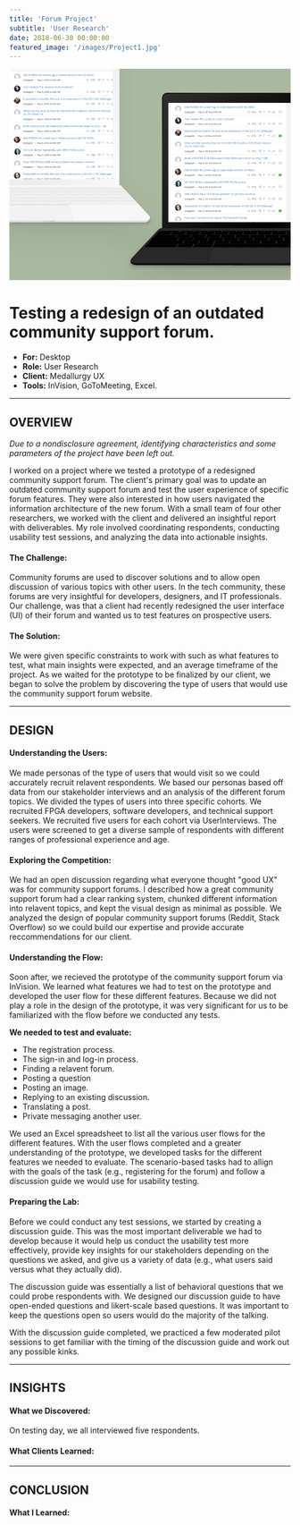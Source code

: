 ```yaml
---
title: 'Forum Project'
subtitle: 'User Research'
date: 2018-06-30 00:00:00
featured_image: '/images/Project1.jpg'
---
```


![](/images/Project1.jpg)


# Testing a redesign of an outdated community support forum.
* **For:** Desktop
* **Role:** User Research
* **Client:** Medallurgy UX
* **Tools:** InVision, GoToMeeting, Excel.

---


## OVERVIEW

*Due to a nondisclosure agreement, identifying characteristics and some parameters of the project have been left out.*


I worked on a project where we tested a prototype of a redesigned community support forum. The client's primary goal was to update an outdated community support forum and test the user experience of specific forum features. They were also interested in how users navigated the information architecture of the new forum.  With a small team of four other researchers, we worked with the client and delivered an insightful report with deliverables. My role involved coordinating respondents, conducting usability test sessions, and analyzing the data into actionable insights.

#### The Challenge:

Community forums are used to discover solutions and to allow open discussion of various topics with other users. In the tech community, these forums are very insightful for developers, designers, and IT professionals. Our challenge, was that a client had recently redesigned the user interface (UI) of their forum and wanted us to test features on prospective users.

#### The Solution:

We were given specific constraints to work with such as what features to test, what main insights were expected, and an average timeframe of the project. As we waited for the prototype to be finalized by our client, we began to solve the problem by discovering the type of users that would use the community support forum website.


---


## DESIGN


#### Understanding the Users:

We made personas of the type of users that would visit so we could accurately recruit relavent respondents. We based our personas based off data from our stakeholder interviews and an analysis of the different forum topics. We divided the types of users into three specific cohorts. We recruited FPGA developers, software developers, and technical support seekers. We recruited five users for each cohort via UserInterviews. The users were screened to get a diverse sample of respondents with different ranges of professional experience and age.


#### Exploring the Competition: 

 We had an open discussion regarding what everyone thought "good UX" was for community support forums. I described how a great community support forum had a clear ranking system, chunked different information into relavent topics, and kept the visual design as minimal as possible. We analyzed the design of popular community support forums (Reddit, Stack Overflow) so we could build our expertise and provide accurate reccommendations for our client. 


#### Understanding the Flow:

Soon after, we recieved the prototype of the community support forum via InVision. We learned what features we had to test on the prototype and developed the user flow for these different features. Because we did not play a role in the design of the prototype, it was very significant for us to be familiarized with the flow before we conducted any tests.


**We needed to test and evaluate:**

* The registration process.
* The sign-in and log-in process.
* Finding a relavent forum.
* Posting a question
* Posting an image.
* Replying to an existing discussion.
* Translating a post.
* Private messaging another user.


We used an Excel spreadsheet to list all the various user flows for the different features. With the user flows completed and a greater understanding of the prototype, we developed tasks for the different features we needed to evaluate. The scenario-based tasks had to allign with the goals of the task (e.g., registering for the forum) and follow a discussion guide we would use for usability testing.


#### Preparing the Lab:

Before we could conduct any test sessions, we started by creating a discussion guide. This was the most important deliverable we had to develop because it would help us conduct the usability test more effectively, provide key insights for our stakeholders depending on the questions we asked, and give us a variety of data (e.g., what users said versus what they actually did). 


The discussion guide was essentially a list of behavioral questions that we could probe respondents with. We designed our discussion guide to have open-ended questions and likert-scale based questions. It was important to keep the questions open so users would do the majority of the talking.  


With the discussion guide completed, we practiced a few moderated pilot sessions to get familiar with the timing of the discussion guide and work out any possible kinks. 

---


## INSIGHTS

#### What we Discovered:


On testing day, we all interviewed five respondents.


#### What Clients Learned:


---


## CONCLUSION

#### What I Learned:
